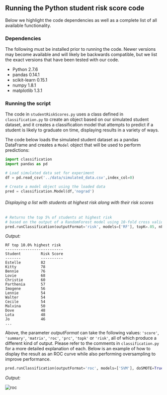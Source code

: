 ## Running the Python student risk score code

Below we highlight the code dependencies as well as a complete list of all available functionality.

### Dependencies

The following must be installed prior to running the code. Newer versions may become available and will likely be backwards compatible, but we list the exact versions that have been tested with our code.

* Python 2.7.6
* pandas 0.14.1
* scikit-learn 0.15.1
* numpy 1.8.1
* matplotlib 1.3.1


### Running the script

The code in `studentRiskScores.py` uses a class defined in `classification.py` to create an object based on our simulated student dataset, and it creates a classification model that attempts to predict if a student is likely to graduate on time, displaying results in a variety of ways.

The code below loads the simulated student dataset as a pandas DataFrame and creates a `Model` object that will be used to perform predictions:

```python
import classification
import pandas as pd

# Load simulated data set for experiment
df = pd.read_csv('../data/simulated_data.csv',index_col=0)

# Create a model object using the loaded data
pred = classification.Model(df,'nograd')
```

###### Displaying a list with students at highest risk along with their risk scores

```python
# Returns the top 5% of students at highest risk
# based on the output of a RandomForest model using 10-fold cross validation
pred.runClassification(outputFormat='risk', models=['RF'], topK=.05, nFolds=10)
```

*Output:*

```
RF top 10.0% highest risk
--------------------------
Student         Risk Score
-------         ----------
Estelle         82        
Kitty           78        
Bennie          76        
Lovie           68        
Christie        60        
Parthenia       57        
Imogene         56        
Lennie          54        
Walter          54        
Cecile          54        
Malvina         50        
Dove            48        
Lota            48        
Jo              46        
...
```

Above, the parameter *outputFormat* can take the following values: `'score'`, `'summary'`, `'matrix'`, `'roc'`, `'prc'`, `'topk'` or `'risk'`,  all of which produce a different kind of output. Please refer to the comments in `classification.py` for a more detailed explanation of each. Below is an example of how to display the result as an ROC curve while also performing oversampling to improve performance.

```python
pred.runClassification(outputFormat='roc', models=['SVM'], doSMOTE=True, pctSMOTE=200, nFolds=10)
```

*Output:*

![roc](http://i.imgur.com/HN3Nzei.png)
